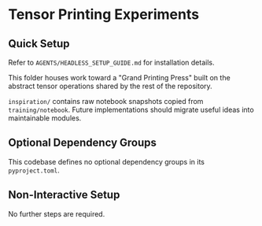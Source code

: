 # Tensor Printing Experiments

## Quick Setup

Refer to `AGENTS/HEADLESS_SETUP_GUIDE.md` for installation details.

This folder houses work toward a "Grand Printing Press" built on the abstract tensor operations shared by the rest of the repository.

`inspiration/` contains raw notebook snapshots copied from `training/notebook`. Future implementations should migrate useful ideas into maintainable modules.

## Optional Dependency Groups

This codebase defines no optional dependency groups in its `pyproject.toml`.

## Non-Interactive Setup

No further steps are required.
